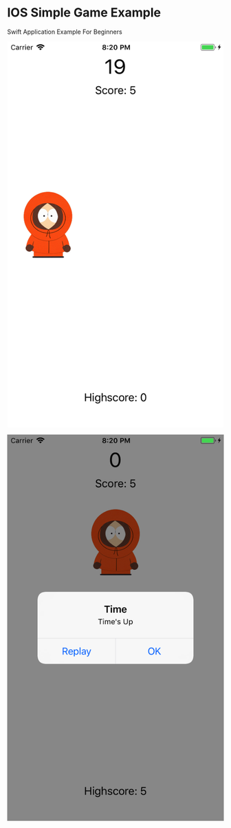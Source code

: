 # IOS Simple Game Example

Swift Application Example For Beginners


![](https://github.com/bulentsiyah/IOS-Basit-Oyun-Ornegi/blob/master/kenny%20game%20images%203.png)


![](https://github.com/bulentsiyah/IOS-Basit-Oyun-Ornegi/blob/master/kenny%20game%20images%202.png)
